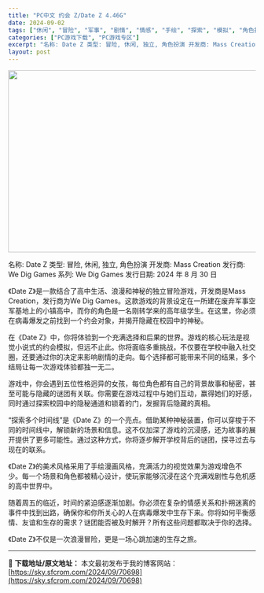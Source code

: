```yaml
---
title: "PC中文 约会 Z/Date Z 4.46G"
date: 2024-09-02
tags: ["休闲", "冒险", "军事", "剧情", "情感", "手绘", "探索", "模拟", "角色扮演"]
categories: ["PC游戏下载", "PC游戏专区"]
excerpt: "名称: Date Z 类型: 冒险, 休闲, 独立, 角色扮演 开发商: Mass Creation 发行商: We Dig Games 系列: We Dig Games 发行日期: 2024 年 8 月 30 日 《Date Z》是一款结合了高中生活、浪漫和神秘的独立冒险游戏，开发商是Mass C&hellip;"
layout: post
---
```


<img class="aligncenter size-full wp-image-70699" src="https://sky.sfcrom.com/wp-content/uploads/2024/09/2024090211451790.webp" alt="" width="660" height="370" />

名称: Date Z
类型: 冒险, 休闲, 独立, 角色扮演
开发商: Mass Creation
发行商: We Dig Games
系列: We Dig Games
发行日期: 2024 年 8 月 30 日

《Date Z》是一款结合了高中生活、浪漫和神秘的独立冒险游戏，开发商是Mass Creation，发行商为We Dig Games。这款游戏的背景设定在一所建在废弃军事空军基地上的小镇高中，而你的角色是一名刚转学来的高年级学生。在这里，你必须在病毒爆发之前找到一个约会对象，并揭开隐藏在校园中的神秘。

在《Date Z》中，你将体验到一个充满选择和后果的世界。游戏的核心玩法是视觉小说式的约会模拟，但远不止此。你将面临多重挑战，不仅要在学校中融入社交圈，还要通过你的决定来影响剧情的走向。每个选择都可能带来不同的结果，多个结局让每一次游戏体验都独一无二。

游戏中，你会遇到五位性格迥异的女孩，每位角色都有自己的背景故事和秘密，甚至可能与隐藏的谜团有关联。你需要在游戏过程中与她们互动，赢得她们的好感，同时通过探索校园中的隐秘通道和锁着的门，发掘背后隐藏的真相。

“探索多个时间线”是《Date Z》的一个亮点。借助某种神秘装置，你可以穿梭于不同的时间线中，解锁新的场景和信息。这不仅加深了游戏的沉浸感，还为故事的展开提供了更多可能性。通过这种方式，你将逐步解开学校背后的谜团，探寻过去与现在的联系。

《Date Z》的美术风格采用了手绘漫画风格，充满活力的视觉效果为游戏增色不少。每一个场景和角色都被精心设计，使玩家能够沉浸在这个充满戏剧性与危机感的高中世界中。

随着周五的临近，时间的紧迫感逐渐加剧。你必须在复杂的情感关系和扑朔迷离的事件中找到出路，确保你和你所关心的人在病毒爆发中生存下来。你将如何平衡感情、友谊和生存的需求？谜团能否被及时解开？所有这些问题都取决于你的选择。

《Date Z》不仅是一次浪漫冒险，更是一场心跳加速的生存之旅。

---
📖 **下载地址/原文地址：** 本文最初发布于我的博客网站：[https://sky.sfcrom.com/2024/09/70698](https://sky.sfcrom.com/2024/09/70698)
